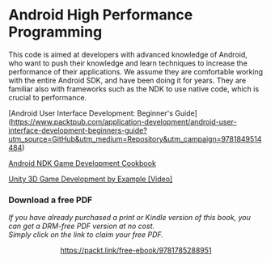 # Android High Performance Programming
This code is aimed at developers with advanced knowledge of Android, who want to push their knowledge and learn techniques to increase the performance of their
applications. We assume they are comfortable working with the entire Android SDK, and have been doing it for years. They are familiar also with frameworks such as the
NDK to use native code, which is crucial to performance.

[Android User Interface Development: Beginner's Guide] (https://www.packtpub.com/application-development/android-user-interface-development-beginners-guide?utm_source=GitHub&utm_medium=Repository&utm_campaign=9781849514484)

[Android NDK Game Development Cookbook](https://www.packtpub.com/game-development/android-ndk-game-development-cookbook?utm_source=GitHub&utm_medium=Repository&utm_campaign=9781782167785)

[Unity 3D Game Development by Example [Video]](https://www.packtpub.com/game-development/unity-3d-game-development-example-video?utm_source=GitHub&utm_medium=Repository&utm_campaign=9781849695305)
### Download a free PDF

 <i>If you have already purchased a print or Kindle version of this book, you can get a DRM-free PDF version at no cost.<br>Simply click on the link to claim your free PDF.</i>
<p align="center"> <a href="https://packt.link/free-ebook/9781785288951">https://packt.link/free-ebook/9781785288951 </a> </p>